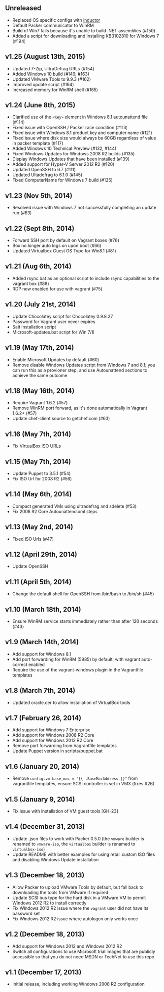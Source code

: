 ## Unreleased
* Replaced OS specific configs with [inductor](https://github.com/joefitzgerald/inductor)
* Default Packer communicator to WinRM
* Build of Win7 fails because it's unable to build .NET assemblies (#150)
* Added a script for downloading and installing KB3102810 for Windows 7 (#194)

## v1.25 (August 13th, 2015)

* Updated 7-Zip, UltraDefrag URLs (#154)
* Added Windows 10 build (#149, #163)
* Updated VMware Tools to 9.9.3 (#162)
* Improved update script (#164)
* Increased memory for WinRM shell (#165)

## v1.24 (June 8th, 2015)

* Clarified use of the `<Key>` element in Windows 8.1 autounattend file (#114)
* Fixed issue with OpenSSH / Packer race condition (#113)
* Fixed issue with Windows 8.1 product key and computer name (#121)
* Fixed issue where disk size would always be 60GB regardless of value in packer template (#117)
* Added Windows 10 Technical Preview (#132, #144)
* Fixed Windows Updates for Windows 2008 R2 builds (#135)
* Display Windows Updates that have been installed (#139)
* Added support for Hyper-V Server 2012 R2 (#120)
* Updated OpenSSH to 6.7 (#111)
* Updated Ultadefrag to 6.1.0 (#145)
* Fixed ComputerName for Windows 7 build (#125)

## v1.23 (Nov 5th, 2014)

* Resolved issue with Windows 7 not successfully completing an update run (#83)

## v1.22 (Sept 8th, 2014)

* Forward SSH port by default on Vagrant boxes (#76)
* Box no longer auto logs on upon boot (#66)
* Updated Virtualbox Guest OS Type for Win8.1 (#81)

## v1.21 (Aug 6th, 2014)

* Added rsync.bat as an optional script to include rsync capabilities to the vagrant box (#88)
* RDP now enabled for use with vagrant (#75)

## v1.20 (July 21st, 2014)

* Update Chocolatey script for Chocolatey 0.9.8.27
* Password for Vagrant user never expires
* Salt installation script
* Microsoft-updates.bat script for Win 7/8

## v1.19 (May 17th, 2014)

* Enable Microsoft Updates by default (#60)
* Remove disable Windows Updates script from Windows 7 and 8.1; you can run this as a provioner step, and use Autounattend sections to achieve the same outcome

## v1.18 (May 16th, 2014)

* Require Vagrant 1.6.2 (#57)
* Remove WinRM port forward, as it's done automatically in Vagrant 1.6.2+ (#57)
* Update chef-client source to getchef.com (#63)

## v1.16 (May 7th, 2014)

* Fix VirtualBox ISO URLs

## v1.15 (May 7th, 2014)

* Update Puppet to 3.5.1 (#54)
* Fix ISO Url for 2008 R2 (#56)

## v1.14 (May 6th, 2014)

* Compact generated VMs using ultradefrag and sdelete (#53)
* Fix 2008 R2 Core Autounattend.xml steps

## v1.13 (May 2nd, 2014)

* Fixed ISO Urls (#47)

## v1.12 (April 29th, 2014)

* Update OpenSSH

## v1.11 (April 5th, 2014)

* Change the default shell for OpenSSH from /bin/bash to /bin/sh (#45)

## v1.10 (March 18th, 2014)

* Ensure WinRM service starts immediately rather than after 120 seconds (#43)

## v1.9 (March 14th, 2014)

* Add support for Windows 8.1
* Add port forwarding for WinRM (5985) by default, with vagrant auto-correct enabled
* Require the use of the vagrant-windows plugin in the Vagrantfile templates

## v1.8 (March 7th, 2014)

* Updated oracle.cer to allow installation of VirtualBox tools

## v1.7 (February 26, 2014)

* Add support for Windows 7 Enterprise
* Add support for Windows 2008 R2 Core
* Add support for Windows 2012 R2 Core
* Remove port forwarding from Vagrantfile templates
* Update Puppet version in scripts/puppet.bat

## v1.6 (January 20, 2014)

* Remove `config.vm.base_mac = "{{ .BaseMacAddress }}"` from vagrantfile templates, ensure SCSI controller is set in VMX (fixes #26)

## v1.5 (January 9, 2014)

* Fix issue with installation of VM guest tools [GH-23]

## v1.4 (December 31, 2013)

* Update .json files to work with Packer 0.5.0 (the `vmware` builder is renamed to `vmware-iso`, the `virtualbox` builder is renamed to `virtualbox-iso`)
* Update README with better examples for using retail custom ISO files and disabling Windows Update installation

## v1.3 (December 18, 2013)

* Allow Packer to upload VMware Tools by default, but fall back to downloading the tools from VMware if required
* Update SCSI bus type for the hard disk in a VMware VM to permit Windows 2012 R2 to install correctly
* Fix Windows 2012 R2 issue where the `vagrant` user did not have its password set
* Fix Windows 2012 R2 issue where autologon only works once

## v1.2 (December 18, 2013)

* Add support for Windows 2012 and Windows 2012 R2
* Switch all configurations to use Microsoft trial images that are publicly accessible so that you do not need MSDN or TechNet to use this repo

## v1.1 (December 17, 2013)

* Initial release, including working Windows 2008 R2 configuration
